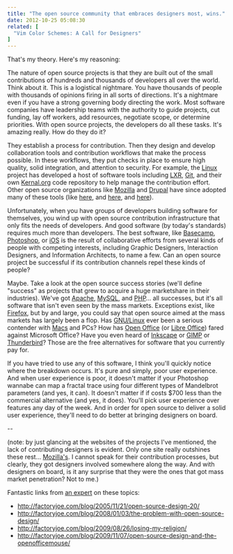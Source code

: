```yaml
---
title: "The open source community that embraces designers most, wins."
date: 2012-10-25 05:08:30
related: [
  "Vim Color Schemes: A Call for Designers"
]
---
```


That's my theory. Here's my reasoning:

The nature of open source projects is that they are built out of the small contributions of hundreds and thousands of developers all over the world. Think about it. This is a logistical nightmare. You have thousands of people with thousands of opinions firing in all sorts of directions. It's a nightmare even if you have a strong governing body directing the work. Most software companies have leadership teams with the authority to guide projects, cut funding, lay off workers, add resources, negotiate scope, or determine priorities. With open source projects, the developers do all these tasks. It's amazing really. How do they do it?

They establish a process for contribution. Then they design and develop collaboration tools and contribution workflows that make the process possible. In these workflows, they put checks in place to ensure high quality, solid integration, and attention to security. For example, the <a href="http://en.wikipedia.org/wiki/Linux" target="_blank" rel="noopener noreferrer" title="Linux (Wikipedia)">Linux</a> project has developed a host of software tools including <a href="http://lxr.linux.no/" target="_blank" rel="noopener noreferrer" title="LXR: The Linux Cross-Reference">LXR</a>, <a href="http://git-scm.com" target="_blank" rel="noopener noreferrer" title="Git VCS">Git</a>, and their own <a href="http://www.kernel.org/" target="_blank" rel="noopener noreferrer" title="kernal.org">Kernal.org</a> code repository to help manage the contribution effort. Other open source organizations like <a href="http://www.mozilla.org" target="_blank" rel="noopener noreferrer" title="mozilla.org">Mozilla</a> and <a href="http://www.drupal.org" target="_blank" rel="noopener noreferrer" title="drupal.org">Drupal</a> have since adopted many of these tools (like <a href="http://mxr.mozilla.org/" target="_blank" rel="noopener noreferrer" title="Mozilla MXR">here</a>, and <a href="http://dxr.mozilla.org/" target="_blank" rel="noopener noreferrer" title="Mozilla DXR">here</a>, and <a href="http://git.drupalcode.org/project/drupal.git" target="_blank" rel="noopener noreferrer" title="The Git repository for the Drupal project">here</a>).

Unfortunately, when you have groups of developers building software for themselves, you wind up with open source contribution infrastructure that only fits the needs of developers. And good software (by today's standards) requires much more than developers. The best software, like <a href="http://basecamp.com/" target="_blank" rel="noopener noreferrer" title="Famously easy to use">Basecamp</a>, <a href="http://www.photoshop.com/" target="_blank" rel="noopener noreferrer" title="Adobe's darling">Photoshop</a>, or <a href="http://en.wikipedia.org/wiki/IOS" target="_blank" rel="noopener noreferrer" title="Inertial scrolling, baby.">iOS</a> is the result of collaborative efforts from several kinds of people with competing interests, including Graphic Designers, Interaction Designers, and Information Architects, to name a few. Can an open source project be successful if its contribution channels repel these kinds of people?

Maybe. Take a look at the open source success stories (we'll define "success" as projects that grew to acquire a huge marketshare in their industries). We've got <a href="http://www.apache.org/" target="_blank" rel="noopener noreferrer" title="apache.org">Apache</a>, <a href="http://www.mysql.com/" target="_blank" rel="noopener noreferrer" title="The worlds most popular open source database">MySQL</a>, and <a href="http://www.php.net/" target="_blank" rel="noopener noreferrer" title="php.net">PHP</a>… all successes, but it's all software that isn't even seen by the mass markets. Exceptions exist, like <a href="http://www.mozilla.org/en-US/firefox/fx/" target="_blank" rel="noopener noreferrer" title="The Firefox Web Browser">Firefox</a>, but by and large, you could say that open source aimed at the mass markets has largely been a flop. Has [GNU/Linux][1] ever been a serious contender with <a href="http://www.apple.com/mac/" target="_blank" rel="noopener noreferrer" title="Mac computers">Macs</a> and PCs? How has <a href="http://www.openoffice.org/" target="_blank" rel="noopener noreferrer" title="openoffice.org">Open Office</a> (or <a href="http://www.libreoffice.org/" target="_blank" rel="noopener noreferrer" title="libreoffice.org">Libre Office</a>) fared against Microsoft Office? Have you even heard of <a href="http://inkscape.org/" target="_blank" rel="noopener noreferrer" title="inkscape.org">Inkscape</a> or <a href="http://www.gimp.org/" target="_blank" rel="noopener noreferrer" title="gimp.org">GIMP</a> or <a href="http://www.mozilla.org/en-US/thunderbird/" target="_blank" rel="noopener noreferrer" title="Mozillia has other products?">Thunderbird</a>? Those are the free alternatives for software that you currently pay for.

 [1]: http://www.gnu.org/distros/free-distros.html

If you have tried to use any of this software, I think you'll quickly notice where the breakdown occurs. It's pure and simply, poor user experience. And when user experience is poor, it doesn't matter if your Photoshop wannabe can map a fractal trace using four different types of Mandelbrot parameters (and yes, it can). It doesn't matter if if costs $700 less than the commercial alternative (and yes, it does). You'll pick user experience over features any day of the week. And in order for open source to deliver a solid user experience, they'll need to do better at bringing designers on board.

--

(note: by just glancing at the websites of the projects I've mentioned, the lack of contributing designers is evident. Only one site really outshines these rest... <a href="http://www.mozilla.org" target="_blank" rel="noopener noreferrer" title="If you click the products tab, you'll see that all their products sites are amazingly designed.">Mozilla's</a>. I cannot speak for their contribution processes, but clearly, they got designers involved somewhere along the way. And with designers on board, is it any surprise that they were the ones that got mass market penetration? Not to me.)

Fantastic links from <a href="https://plus.google.com/+ChrisMessina" title="Chris Messina is awesome. You should all follow him on Google+">an expert</a> on these topics:

* <a href="http://factoryjoe.com/blog/2005/11/21/open-source-design-20/" title="Open Source Design">http://factoryjoe.com/blog/2005/11/21/open-source-design-20/</a>
* <a href="http://factoryjoe.com/blog/2008/01/03/the-problem-with-open-source-design/" title="The Problem with Open Source Design">http://factoryjoe.com/blog/2008/01/03/the-problem-with-open-source-design/</a>
* <a href="http://factoryjoe.com/blog/2009/08/26/losing-my-religion/" title="Losing My Religion">http://factoryjoe.com/blog/2009/08/26/losing-my-religion/</a>
* <a href="http://factoryjoe.com/blog/2009/11/07/open-source-design-and-the-openofficemouse/" title="Open Source Design and the Open Office Mouse">http://factoryjoe.com/blog/2009/11/07/open-source-design-and-the-openofficemouse/</a>
